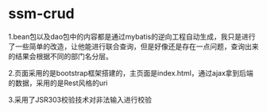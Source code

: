 # ssm-crud

1.bean包以及dao包中的内容都是通过mybatis的逆向工程自动生成，我只是进行了一些简单的改造，让他能进行联合查询，但是好像还是存在一点问题，查询出来的结果会根据不同的部门名分层。

2.页面采用的是bootstrap框架搭建的，主页面是index.html，通过ajax拿到后端的数据，采用的是Rest风格的uri

3.采用了JSR303校验技术对非法输入进行校验
